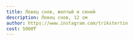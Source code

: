 ```yaml
---
title: Ловец снов, желтый и синий
description: Ловец снов, 12 см
author: https://www.instagram.com/trikstertin
cost: 5000₸
---
```

